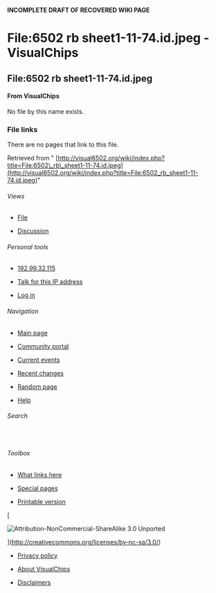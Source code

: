 **INCOMPLETE DRAFT OF RECOVERED WIKI PAGE**

# File:6502 rb sheet1-11-74.id.jpeg - VisualChips


	

	
	


## File:6502 rb sheet1-11-74.id.jpeg


	

		


#### From VisualChips


		

		

		

No file by this name exists.



### File links


There are no pages that link to this file.


Retrieved from "
[http://visual6502.org/wiki/index.php?title=File:6502\_rb\_sheet1-11-74.id.jpeg](http://visual6502.org/wiki/index.php?title=File:6502_rb_sheet1-11-74.id.jpeg)"

		
		

				

	

	

		


###### Views


		

			

				 

- [File](index.php?title=File:6502_rb_sheet1-11-74.id.jpeg&action=edit&redlink=1)
				 

- [Discussion](index.php?title=File_talk:6502_rb_sheet1-11-74.id.jpeg&action=edit&redlink=1)
			

		

	

	

		


###### Personal tools


		

			

				

- [192.99.32.115](index.php?title=User:192.99.32.115)
				

- [Talk for this IP address](index.php?title=User_talk:192.99.32.115)
				

- [Log in](index.php?title=Special:UserLogin&returnto=File:6502_rb_sheet1-11-74.id.jpeg)
			

		

	

	

		
[](index.php?title=Main_Page)
	

	

	

		


###### Navigation


		

			

				

- [Main page](index.php?title=Main_Page)
				

- [Community portal](index.php?title=VisualChips:Community_portal)
				

- [Current events](index.php?title=VisualChips:Current_events)
				

- [Recent changes](index.php?title=Special:RecentChanges)
				

- [Random page](index.php?title=Special:Random)
				

- [Help](index.php?title=Help:Contents)
			

		

	

	

		


###### Search


		

			

				

				

				
 
				

			

		

	

	

		


###### Toolbox


		

			

				

- [What links here](index.php?title=Special:WhatLinksHere/File:6502_rb_sheet1-11-74.id.jpeg)
- [Special pages](index.php?title=Special:SpecialPages)
				

- [Printable version](index.php?title=File:6502_rb_sheet1-11-74.id.jpeg&printable=yes)			

		

	

	
[](http://www.mediawiki.org/)
	
[

![Attribution-NonCommercial-ShareAlike 3.0 Unported](http://i.creativecommons.org/l/by-nc-sa/3.0/88x31.png)

](http://creativecommons.org/licenses/by-nc-sa/3.0/)
	

		

- [Privacy policy](index.php?title=VisualChips:Privacy_policy)
		

- [About VisualChips](index.php?title=VisualChips:About)
		

- [Disclaimers](index.php?title=VisualChips:General_disclaimer)
	
